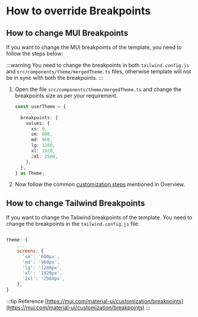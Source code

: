 # How to override Breakpoints

## How to change MUI Breakpoints

If you want to change the MUI breakpoints of the template, you need to follow the steps below:

:::warning
You need to change the breakpoints in both `tailwind.config.js` and `src/components/theme/mergedTheme.ts` files, otherwise template will not be in sync with both the breakpoints.
:::

1. Open the file `src/components/theme/mergedTheme.ts` and change the breakpoints size as per your requirement.

   ```ts
   const userTheme = {
       ...
     breakpoints: {
       values: {
         xs: 0,
         sm: 600,
         md: 960,
         lg: 1280,
         xl: 1920,
         2xl: 2560,
       },
     },
   } as Theme;
   ```

2. Now follow the common [customization steps](/docs/guide/development/theming/overview#common-customization-steps) mentioned in Overview.

## How to change Tailwind Breakpoints

If you want to change the Tailwind breakpoints of the template. You need to change the breakpoints in the `tailwind.config.js` file.

```js title="tailwind.config.js"

theme: {
    ...
    screens: {
      'sm': '600px',
      'md': '960px',
      'lg': '1280px',
      'xl': '1920px',
      '2xl': '2560px',
    },
}
```

:::tip Reference
[https://mui.com/material-ui/customization/breakpoints](https://mui.com/material-ui/customization/breakpoints)
:::
